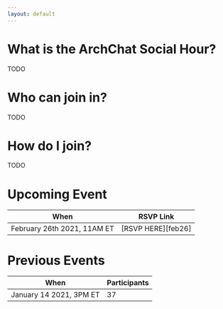 ```yaml
---
layout: default
---
```


# What is the ArchChat Social Hour?

TODO

# Who can join in?

TODO

# How do I join?

TODO

# Upcoming Event

| When                         | RSVP Link    |
|------------------------------|--------------|
| February 26th 2021, 11AM ET  | [RSVP HERE][feb26]  |

# Previous Events

| When                         | Participants |
|------------------------------|--------------|
| January 14 2021, 3PM ET      |      37      |


[feb26rsvp]:  https://tamu.zoom.us/meeting/register/tJIlcOqgqz8iEtAd63-iqSqQMNN9h2taZOVG
[group]: https://groups.google.com/g/pltea
